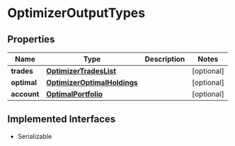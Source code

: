 

# OptimizerOutputTypes


## Properties

Name | Type | Description | Notes
------------ | ------------- | ------------- | -------------
**trades** | [**OptimizerTradesList**](OptimizerTradesList.md) |  |  [optional]
**optimal** | [**OptimizerOptimalHoldings**](OptimizerOptimalHoldings.md) |  |  [optional]
**account** | [**OptimalPortfolio**](OptimalPortfolio.md) |  |  [optional]


## Implemented Interfaces

* Serializable



